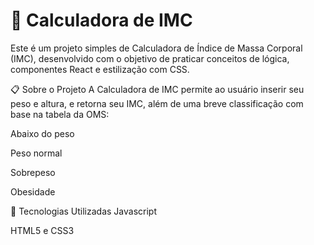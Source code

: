 # 🧮 Calculadora de IMC

Este é um projeto simples de Calculadora de Índice de Massa Corporal (IMC), desenvolvido com o objetivo de praticar conceitos de lógica, componentes React e estilização com CSS.

<!-- opcional, pode remover essa linha se não tiver uma imagem -->

📋 Sobre o Projeto
A Calculadora de IMC permite ao usuário inserir seu peso e altura, e retorna seu IMC, além de uma breve classificação com base na tabela da OMS:

Abaixo do peso

Peso normal

Sobrepeso

Obesidade 

🚀 Tecnologias Utilizadas
Javascript

HTML5 e CSS3


